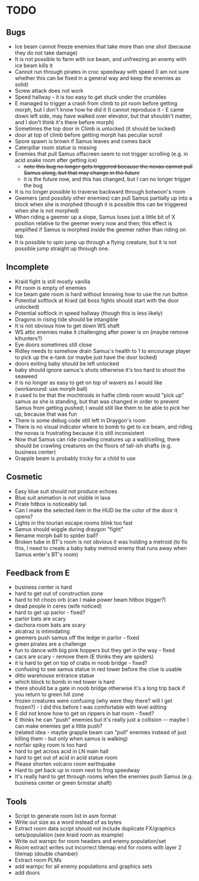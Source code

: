TODO
====

Bugs
----

* Ice beam cannot freeze enemies that take more than one shot (because
    they do not take damage)
* It is not possible to farm with ice beam, and unfreezing an enemy with
    ice beam kills it
* Cannot run through pirates in croc speedway with speed (I am not sure
    whether this can be fixed in a general way and keep the enemies as
    solid)
* Screw attack does not work
* Speed hallway - it is too easy to get stuck under the crumbles
* E managed to trigger a crash from climb to pit room before getting
    morph, but I don't know how he did it (I cannot reproduce it - E
    came down left side, may have walked over elevator, but that
    shouldn't matter, and I don't think it's there before morph)
* Sometimes the top door in Climb is unlocked (it should be locked)
* door at top of climb before getting morph has peculiar scroll
* Spore spawn is brown if Samus leaves and comes back
* Caterpillar room statue is missing
* Enemies that pull Samus offscreen seem to not trigger scrolling (e.g.
    in acid snake room after getting ice)
    - ~~note this bug no longer gets triggered because the novas cannot
      pull Samus along, but that may change in the future~~
    - it is the future now, and this has changed, but I can no longer
      trigger the bug
* It is no longer possible to traverse backward through botwoon's room
* Geemers (and possibly other enemies) can pull Samus partially up into
    a block when she is morphed (though it is possible this can be
    triggered when she is not morphed)
* When riding a geemer up a slope, Samus loses just a little bit of X
    position relative to the geemer every now and then; this effect is
    amplified if Samus is morphed inside the geemer rather than riding
    on top.
* It is possible to spin jump up through a flying creature, but it is
    not possible jump straight up through one.

Incomplete
----------

* Kraid fight is still mostly vanilla
* Pit room is empty of enemies
* Ice beam gate room is hard without knowing how to use the run button
* Potential softlock at Kraid (all boss fights should start with the
    door unlocked)
* Potential softlock in speed hallway (though this is less likely)
* Dragons in rising tide should be intangible
* It is not obvious how to get down WS shaft
* WS attic enemies make it challenging after power is on (maybe remove
  kihunters?)
* Eye doors sometimes still close
* Ridley needs to somehow drain Samus's health to 1 to encourage player
    to pick up the e-tank (or maybe just have the door locked)
* doors exiting baby should be left unlocked
* baby should ignore samus's shots otherwise it's too hard to shoot the
    seaweed
* it is no longer as easy to get on top of wavers as I would like
    (workaround: use morph ball)
* it used to be that the mochtroids in halfie climb room would "pick up"
    samus as she is standing, but that was changed in order to prevent
    Samus from getting pushed; I would still like them to be able to
    pick her up, because that was fun
* There is some debug code still left in Draygon's room
* There is no visual indicator where to bomb to get to ice beam, and
    riding the novas is frustrating because it is still inconsistent
* Now that Samus can ride crawling creatures up a wall/ceiling, there
    should be crawling creatures on the floors of tall-ish shafts (e.g.
    business center)
* Grapple beam is probably tricky for a child to use

Cosmetic
--------

* Easy blue suit should not produce echoes
* Blue suit animation is not visible in lava
* Pirate hitbox is noticeably tall
* Can I make the selected item in the HUD be the color of the door it
    opens?
* Lights in the tourian escape rooms blink too fast
* Samus should wiggle during draygon "fight"
* Rename morph ball to spider ball?
* Broken tube in BT's room is not obvious it was holding a metroid (to
    fix this, I need to create a baby baby metroid enemy that runs away
    when Samus enter's BT's room)

Feedback from E
---------------

* business center is hard
* hard to get out of construction zone
* hard to hit chozo orb (can I make power beam hitbox bigger?)
* dead people in ceres (wife noticed)
* hard to get up parlor - fixed?
* parlor bats are scary
* dachora room bats are scary
* alcatraz is intimidating
* geemers push samus off the ledge in parlor - fixed
* green pirates are a challenge
* fun to dance with big pink hoppers but they get in the way - fixed
* cacs are scary - remove them (E thinks they are spiders)
* it is hard to get on top of crabs in noob bridge - fixed?
* confusing to see samus statue in red tower before the clue is usable
* ditto warehouse entrance statue
* which block to bomb in red tower is hard
* there should be a gate in noob bridge otherwise it's a long trip back
    if you return to green hill zone
* frozen creatures were confusing (why were they there? will I get
    frozen?) - I did this before I was comfortable with level editing
* E did not know how to get on rippers in bat room - fixed?
* E thinks he can "push" enemies but it's really just a collision --
    maybe I can make enemies get a little push?
* (related idea - maybe grapple beam can "pull" enemies instead of just
    killing them - but only when samus is walking)
* norfair spiky room is too hard
* hard to get across acid in LN main hall
* hard to get out of acid in acid statue room
* Please shorten volcano room earthquake
* Hard to get back up in room next to frog speedway
* It's really hard to get through rooms when the enemies push Samus
    (e.g. business center or green brinstar shaft)

Tools
-----

* Script to generate room list in asm format
* Write out size as a word instead of as bytes
* Extract room data script should not include duplicate FX/graphics
    sets/population (see kraid room as example)
* Write out warnpc for room headers and enemy population/set
* Room extract writes out incorrect tilemap end for rooms with layer 2
    tilemap (double chamber)
* Extract room PLMs
* add warnpc for all enemy populations and graphics sets
* add doors
